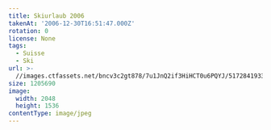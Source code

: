 ```yaml
---
title: Skiurlaub 2006
takenAt: '2006-12-30T16:51:47.000Z'
rotation: 0
license: None
tags:
  - Suisse
  - Ski
url: >-
  //images.ctfassets.net/bncv3c2gt878/7u1JnQ2if3HiHCT0u6PQYJ/5172841933faa73d6cdefd79b73664ae/skiurlaub-2006_4560273202_o
size: 1205690
image:
  width: 2048
  height: 1536
contentType: image/jpeg
---
```


